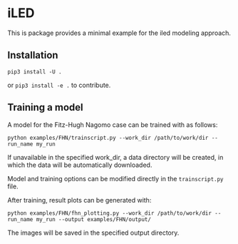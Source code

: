 # iLED

This is package provides a minimal example for the iled modeling approach.

## Installation

```
pip3 install -U .
```

or `pip3 install -e .` to contribute.

## Training a model

A model for the Fitz-Hugh Nagomo case can be trained with as follows:

```
python examples/FHN/trainscript.py --work_dir /path/to/work/dir --run_name my_run
```

If unavailable in the specified work_dir, a data directory will be created, in which the data 
will be automatically downloaded.

Model and training options can be modified directly in the `trainscript.py` file.

After training, result plots can be generated with:

```
python examples/FHN/fhn_plotting.py --work_dir /path/to/work/dir --run_name my_run --output examples/FHN/output/
```

The images will be saved in the specified output directory.

